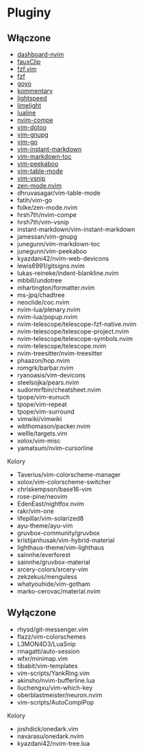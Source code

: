 # Pluginy

## Włączone

- [dashboard-nvim](Pluginy/dashboard-nvim.md)
- [fauxClip](Pluginy/fauxClip.md)
- [fzf.vim](Pluginy/fzf-vim.md)
- [fzf](Pluginy/fzf.md)
- [goyo](Pluginy/goyo.md)
- [kommentary](Pluginy/kommentary.md)
- [lightspeed](Pluginy/lightspeed.md)
- [limelight](Pluginy/limelight.md)
- [lualine](Pluginy/lualine.md)
- [nvim-compe](Pluginy/nvim-compe.md)
- [vim-dotoo](Pluginy/vim-dotoo.md)
- [vim-gnupg](Pluginy/vim-gnupg.md)
- [vim-go](Pluginy/vim-go.md)
- [vim-instant-markdown](Pluginy/vim-instant-markdown.md)
- [vim-markdown-toc](Pluginy/vim-markdown-toc.md)
- [vim-peekaboo](Pluginy/vim-peekaboo.md)
- [vim-table-mode](Pluginy/vim-table-mode.md)
- [vim-vsnip](Pluginy/vim-vsnip.md)
- [zen-mode.nvim](Pluginy/zen-mode-nvim.md)
- dhruvasagar/vim-table-mode
- fatih/vim-go
- folke/zen-mode.nvim
- hrsh7th/nvim-compe
- hrsh7th/vim-vsnip
- instant-markdown/vim-instant-markdown
- jamessan/vim-gnupg
- junegunn/vim-markdown-toc
- junegunn/vim-peekaboo
- kyazdani42/nvim-web-devicons
- lewis6991/gitsigns.nvim
- lukas-reineke/indent-blankline.nvim
- mbbill/undotree
- mhartington/formatter.nvim
- ms-jpq/chadtree
- neoclide/coc.nvim
- nvim-lua/plenary.nvim
- nvim-lua/popup.nvim
- nvim-telescope/telescope-fzf-native.nvim
- nvim-telescope/telescope-project.nvim
- nvim-telescope/telescope-symbols.nvim
- nvim-telescope/telescope.nvim
- nvim-treesitter/nvim-treesitter
- phaazon/hop.nvim
- romgrk/barbar.nvim
- ryanoasis/vim-devicons
- steelsojka/pears.nvim
- sudormrfbin/cheatsheet.nvim
- tpope/vim-eunuch
- tpope/vim-repeat
- tpope/vim-surround
- vimwiki/vimwiki
- wbthomason/packer.nvim
- wellle/targets.vim
- xolox/vim-misc
- yamatsum/nvim-cursorline

Kolory

- Taverius/vim-colorscheme-manager
- xolox/vim-colorscheme-switcher
- chriskempson/base16-vim
- rose-pine/neovim
- EdenEast/nightfox.nvim
- rakr/vim-one
- lifepillar/vim-solarized8
- ayu-theme/ayu-vim
- gruvbox-community/gruvbox
- kristijanhusak/vim-hybrid-material
- lighthaus-theme/vim-lighthaus
- sainnhe/everforest
- sainnhe/gruvbox-material
- srcery-colors/srcery-vim
- zekzekus/menguless
- whatyouhide/vim-gotham
- marko-cerovac/material.nvim

## Wyłączone

- rhysd/git-messenger.vim
- flazz/vim-colorschemes
- L3MON4D3/LuaSnip
- rmagatti/auto-session
- wfxr/minimap.vim
- tibabit/vim-templates
- vim-scripts/YankRing.vim
- akinsho/nvim-bufferline.lua
- liuchengxu/vim-which-key
- oberblastmeister/neuron.nvim
- vim-scripts/AutoComplPop

Kolory

- joshdick/onedark.vim
- navarasu/onedark.nvim
- kyazdani42/nvim-tree.lua
